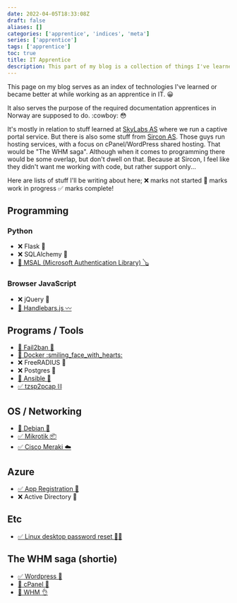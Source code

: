 ```yaml
---
date: 2022-04-05T18:33:08Z
draft: false
aliases: []
categories: ['apprentice', 'indices', 'meta']
series: ['apprentice']
tags: ['apprentice']
toc: true
title: IT Apprentice
description: This part of my blog is a collection of things I've learned as an apprentice working in IT.
---
```


This page on my blog serves as an index of technologies I've learned or became better at while working as an apprentice in IT. :grinning:

It also serves the purpose of the required documentation apprentices in Norway are supposed to do. :cowboy: :flushed:

It's mostly in relation to stuff learned at [SkyLabs AS](https://skylabs.no) where we run a captive portal service.
But there is also some stuff from [Sircon AS](https://sircon.no).
Those guys run hosting services, with a focus on cPanel/WordPress shared hosting.
That would be "The WHM saga".
Although when it comes to programming there would be some overlap, but don't dwell on that.
Because at Sircon, I feel like they didn't want me working with code, but rather support only...

Here are lists of stuff I'll be writing about here;
:x: marks not started :construction: marks work in progress :white_check_mark: marks complete!

## Programming
### Python
- :x: Flask :baby_bottle:
- :x: SQLAlchemy :sake:
- [:construction: MSAL (Microsoft Authentication Library) :banjo:](./msal)
### Browser JavaScript
- :x: jQuery :calling:
- [:construction: Handlebars.js :wavy_dash:](./handlebars)

## Programs / Tools
- [:construction: Fail2ban :hammer:](./fail2ban)
- [:construction: Docker :smiling_face_with_hearts:](./docker)
- :x: FreeRADIUS :crystal_ball:
- :x: Postgres :floppy_disk:
- [:construction: Ansible :gun:](./ansible)
- [:white_check_mark: tzsp2pcap :chains:](./tzsp2pcap)

## OS / Networking
- [:construction: Debian :dolls:](./debian)
- [:white_check_mark: Mikrotik :package:](./mikrotik)
- [:white_check_mark: Cisco Meraki :cloud:](./meraki)

## Azure
- [:white_check_mark: App Registration :rocket:](./azure-app-registration)
- :x: Active Directory :dizzy:

## Etc
- [:white_check_mark: Linux desktop password reset :mage_man:](./linux-password-reset)

## The WHM saga (shortie)
- [:white_check_mark: Wordpress :eyes:](./wordpress)
- [:construction: cPanel :shit:](./cpanel)
- [:construction: WHM :ok_hand:](./whm)
